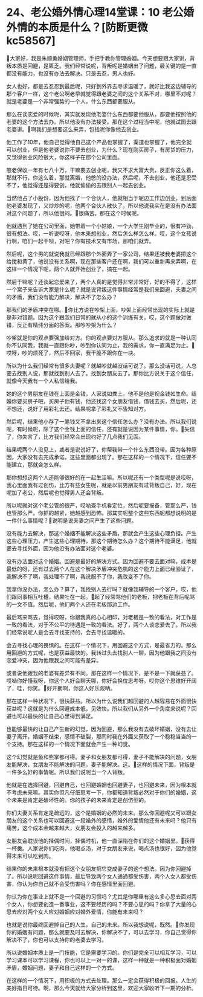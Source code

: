 # 24、老公婚外情心理14堂课：10 老公婚外情的本质是什么？[防断更微kc58567]

🎼大家好，我是朱顺勇婚姻管理师，手把手教你管理婚姻。今天想要跟大家讲，背叛本质是回避，是匮乏。我们经常说呢，背叛呢是婚姻出了问题，最关键的是一直都没有能力，也没有办法去解决。只是去忍，男人也好。

女人也好，都是去忍忍到最后呢，只好到外界去寻求温暖了，就好比我这边辅导的那个客户一样，这个老公啊老早就觉得跟老婆之间的这个关系不对，哪里不对呢？就是老婆是一个非常强势的一个人，什么东西都要服从。

那么在谈恋爱的时候呢，其实就发现他老婆什么东西都要他服从，都要他按照他的老婆的这个方法去办。所以他没有办法接受。那在这个过程当中呢，他就试图去跟老婆讲。🎼啊我们是想要这么来弄，包括呢你像他去创业。

他工作了10年，他自己觉得他自己这个产品也掌握了，渠道也掌握了，他完全就可以创业，但是他老婆说你不要去创业，为什么？现在刚买房子，有房贷的压力，又觉得创业风险很大，你这样子在那个公司里面。

憨老保收一年有七八十万，干嘛要去创业呢，我又不求大富大贵，反正你这么着，那就不行，你这么着，那就离婚，他憋的没办法，然后呢，不去创业，他还是忍受不了，他觉得还是得要创，他就偷偷的去跟别人一起去创业。

当然他占了小股份，因为他找了一个合伙人，他就相当于呢边工作边创业，到后面他老婆发现了，又炒炒的呢，他两个合伙人散伙了。所以他说我实在是没有办法面对这个问题了，所以他很闷。🎼很痛苦。那在这个时候呢。

他就遇到了她在公司里面，她带着一个小姑娘，一个大学生刚毕业的，很有冲劲，很有想法。哎，一听说哎呀，他本来想创业，然后怎么样怎么样。哎，这个女孩说行啊，咱们一起干呗，对吧？你有技术又有市场，那咱们就弄。

然后呢，这个男的就说我就已经跟那个外面弄了一家公司，结果还被我老婆把这个给搅和黄了，他说没有关系啊，现在那些客户还在啊，我们可以重新再来弄啊，在这样一个情况下呢，两个人就开始创业了，搞在一起。

然后干嘛呢？还谈起恋爱来了，两个人真的是觉得非常非常好，好的不得了，这样一个案子来告诉大家是什么呢？就是说背叛这件事情经常是我们来回避，夫妻之间的矛盾，我们没有能力解决，解决不了怎么办？

那我们的矛盾冲突在哪。🎼你比方说在吵架上面，吵架上面经常出现的实际上就是是非对错题。因为这个跟我们日常的就从小的这个训练有关。哎，这个题做对做错，反正有精纬分面的答案。那吵吵架为什么？

吵架就是你的观点要强加给对方。你的观点要对方服从。那么追求的就是一种认同你不认同我，我就一直跟你吵，吵到你认同为止，我的需求，你一直满足为止。🎼哎呀，吵的烦死了，然后不回家，我干脆不跟你在一块。

所以为什么我们经常有很多夫妻呢？就越吵就越没话可说了。那么没话可说，人总要去找别人说，那就找到别人去了。找到女朋友去了。那你比方说关于这个信任，就像今天我有一个人私信给我。

她的这个男朋友在钱在上面是金钱，人家说如粪土，他不是他是视金钱如生命。结婚你要买房子吧，买房子他有钱，他还找这个女朋友借钱，借钱去买，然后呢，还不想还，说好了用彩礼去还。结果呢拿了彩礼又不告知对方。

然后呢，结果他小存了一笔钱又不拿出来这个信任怎么办？没有办法。所以我们说呢，有时候呢，除了这个金钱上面的信任，还有就是说因为某件事情，你。🎼失信了，你失言了，比方我们经常会出现约好了几点我们见面。

结果呢两个人没见上，或者是说说好了，你帮我带一个什么东西没带。因为各种原因，大家没有去完成承诺，这些里面都出现了。那在这样的一个情况下，信任要不能建立，那就会怎么样。

那你想想这两个人还能够很好的在一起生活嘛。所以呢还有一个类型呢是说哎呀，我心里面我有过创伤，比方有些女生呢，就是以前男朋友有过背叛自己，好，现在呢加了老公，然后呢也觉得男人还会背叛。

所以呢就对这个老公管的很严，哎呦查手机看定位，然后呢要报备，管那么严，钱也管那么严。你抓的越紧，她越感到恐怖。那其实呢整个这些东西呢都想说明的是一件什么事情呢？🎼说明是说夫妻之间产生了这些问题。

没有能力去解决，那这个婚姻不能解决这些矛盾，那就会产生这些心理负担。产生这些心理压力，产生这些心理期待，那这个期待怎么办？这个期待不能满足，他就要去寻找外面，因为他没有办法面对这个老婆。

没有办法面对这个婚姻。回避是最好的解决方式。因为回避不要去面对嘛，成本是最低的呀，还有过去两个人在这个解决矛盾冲突危机的这个能力上面已经验证了，我解决不了啊，我处理不了啊，我说服不了你，我改变不了你。

我拿你没办法，怎么办？算了，我找别人去行吗？就像我辅导的一个客户，哎，他们跟同事相互吐槽，结果吐在一起。🎼起了经常骂他们的老板，把老板在背后呢骂的一文不值。然后呢，他们两个人还在老板那边工作。

最后骂来骂去，觉得哎呀，你跟我真的心心相印，对老板是一致的看法，对工作是一致的看法，对于不公平的待遇是一致的看法。好了，两个人谈恋爱去了。所以我们经常说呢人是会去寻找支持的，会去寻找温暖的。

会去寻找心理的畏惧的。在这样一个情况下，用回避这个方式，是最省力的。那么用回避的方式呢，也是获益最快的。我转过头去找别人一聊，因为他跟我之间没有恋爱冲突，因为他跟我之间可能有差异。

或者说他跟我的老婆有差异有不同。那在这样一个情况下，是不是一下就获益了。哎呦你好懂我呀，你这个人好会聊天哪，你好会换位思考呀。哎你这个思维好开阔了，哇，你笑。🎼好开朗啊，你这人好乐观呐。

那在这样一种状况下，很快获益。所以为什么说我们越回避的人越容易在外面很快获益呢？这就是为什么回避成本低，见效快。所以我们从另外一个角度来说呢？回避也可以最快的让自己心里得到满足。

也能够最快的让自己产生新的幻觉，因为回避，那么我没有去破坏婚姻，没有去让妻子离开，婚姻不结束，感情不破裂，那同时我在外面又获取了一个稳稳当当的一个支持。那在这样的一个情况下面就会产生一种幻觉。

这个幻觉就是鱼和熊掌都可得。妻子和女朋友都可得，妻子不能解决的问题，女朋友能解决，女朋友不能解决的问题，妻子能解决。这。🎼这样的情况下面，背叛是一件多么好的事情呢。所以我们说呢当一个人背叛。

他就是在选择回避，回避自己，也回避婚姻也回避妻子，也回避未来，因为根本就不考虑未来嘛。其实你但凡仔细思考一下，你都知道背叛必然对于你们的婚姻，这个未来是肯定是破坏性的。你的孩子的未来肯定是创伤型的。

你们夫妻关系肯定是疏远的，这个是婚姻的必然的未来。那么你回避呢又可以跟女朋友的这个关系也可以回避这一段婚外的感情，婚外的爱情他还有未来吗？他只有痛苦，这个成本会越来越大，女朋友会投入的越来越多。

女朋友会耽误他的择偶时间，择偶时机，他一直深陷在你们的这个婚姻里。🎼获得一杯羹。人家说你们吃肉，他喝点汤，对于女朋友来说，喝点汤也很好，因为他觉得未来可以吃到肉。

结果你的未来根本就没有把这个女朋友把它变成妻子的这个想法。因为你回避掉了。所以说呢回避这件事情，最后导致两个女人通通都受伤害，两个人女人都受伤害，你认为你自己就不会受伤害吗？你在感情里面回避。

你认为你在事业上就不是一个回避的习惯吗？尤其是你哪里有这么多心思去面对两个女人，你想要创造一番事业，这不要经历的吗？不要心思的吗？你拿了大量的心思去应对两个女人应对婚姻应对婚外爱情，你能有未来吗？

也就是说你最终回避掉自己的人生，自己的未来。所以我想说呢，既然。🎼你发现你的婚姻有问题，那么就要及时去解决，你解决不了，可以去学习，你自己觉得你解决不了，你也可以支持你的老婆去学习。

所以说婚姻本质上是一门技能，它是需要学习的。你们是完全可以相互学习，可以学习课本可以学习课程，你也可以上一对一的课，这样一种就是一种积极面对婚姻矛盾，婚姻问题，妻子和自己这样的一个方式。

在这样的一个情况下，用积极的方式去处理。那么一定会获得积极的回报。人生的美好指日可待。啊，那么今天就给大家分析到这里，欢迎大家收听下一期的分析。

